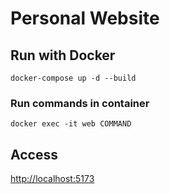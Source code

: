 # Personal Website

## Run with Docker

`docker-compose up -d --build`

### Run commands in container

`docker exec -it web COMMAND`

## Access

[http://localhost:5173](http://localhost:5173)